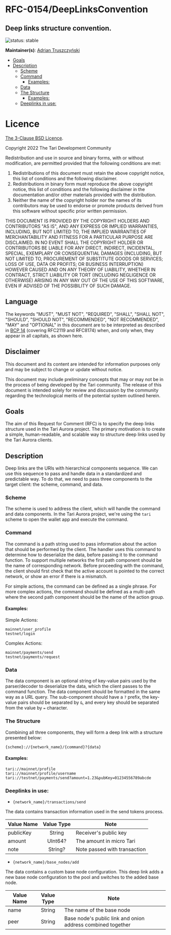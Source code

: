 # RFC-0154/DeepLinksConvention

## Deep links structure convention.

![status: stable](theme/images/status-stable.svg)

**Maintainer(s)**: [Adrian Truszczyński](https://github.com/TruszczynskiA)

<!-- TOC -->
  * [Goals](#goals)
  * [Description](#description)
    * [Scheme](#scheme)
    * [Command](#command)
      * [Examples:](#examples-)
    * [Data](#data)
    * [The Structure](#the-structure)
      * [Examples:](#examples-)
    * [Deeplinks in use:](#deeplinks-in-use-)
<!-- TOC -->

# Licence

[The 3-Clause BSD Licence](https://opensource.org/licenses/BSD-3-Clause).

Copyright 2022 The Tari Development Community

Redistribution and use in source and binary forms, with or without modification, are permitted provided that the
following conditions are met:

1. Redistributions of this document must retain the above copyright notice, this list of conditions and the following
   disclaimer.
2. Redistributions in binary form must reproduce the above copyright notice, this list of conditions and the following
   disclaimer in the documentation and/or other materials provided with the distribution.
3. Neither the name of the copyright holder nor the names of its contributors may be used to endorse or promote products
   derived from this software without specific prior written permission.

THIS DOCUMENT IS PROVIDED BY THE COPYRIGHT HOLDERS AND CONTRIBUTORS "AS IS", AND ANY EXPRESS OR IMPLIED WARRANTIES,
INCLUDING, BUT NOT LIMITED TO, THE IMPLIED WARRANTIES OF MERCHANTABILITY AND FITNESS FOR A PARTICULAR PURPOSE ARE
DISCLAIMED. IN NO EVENT SHALL THE COPYRIGHT HOLDER OR CONTRIBUTORS BE LIABLE FOR ANY DIRECT, INDIRECT, INCIDENTAL,
SPECIAL, EXEMPLARY OR CONSEQUENTIAL DAMAGES (INCLUDING, BUT NOT LIMITED TO, PROCUREMENT OF SUBSTITUTE GOODS OR
SERVICES; LOSS OF USE, DATA OR PROFITS; OR BUSINESS INTERRUPTION) HOWEVER CAUSED AND ON ANY THEORY OF LIABILITY,
WHETHER IN CONTRACT, STRICT LIABILITY OR TORT (INCLUDING NEGLIGENCE OR OTHERWISE) ARISING IN ANY WAY OUT OF THE USE OF
THIS SOFTWARE, EVEN IF ADVISED OF THE POSSIBILITY OF SUCH DAMAGE.

## Language

The keywords "MUST", "MUST NOT", "REQUIRED", "SHALL", "SHALL NOT", "SHOULD", "SHOULD NOT", "RECOMMENDED", 
"NOT RECOMMENDED", "MAY" and "OPTIONAL" in this document are to be interpreted as described in 
[BCP 14](https://tools.ietf.org/html/bcp14) (covering RFC2119 and RFC8174) when, and only when, they appear in all capitals, as 
shown here.

## Disclaimer

This document and its content are intended for information purposes only and may be subject to change or update
without notice.

This document may include preliminary concepts that may or may not be in the process of being developed by the Tari
community. The release of this document is intended solely for review and discussion by the community regarding the
technological merits of the potential system outlined herein.

## Goals

The aim of this Request for Comment (RFC) is to specify the deep links structure used in the Tari Aurora project.
The primary motivation is to create a simple, human-readable, and scalable way to structure deep links used by the Tari Aurora clients.

## Description

Deep links are the URIs with hierarchical components sequence. We can use this sequence to pass and handle data in a standardized and predictable way. To do that, we need to pass three components to the target client: the scheme, command, and data.

### Scheme
The scheme is used to address the client, which will handle the command and data components. In the Tari Aurora project, we're using the `tari` scheme to open the wallet app and execute the command.

### Command
The command is a path string used to pass information about the action that should be performed by the client. The handler uses this command to determine how to deserialize the data, before passing it to the command function.
To support multiple networks the first path component should be the name of corresponding network. Before proceeding with the command, the client should first check that the active account is pointed to the correct network, or show an error if there is a mismatch. 

For simple actions, the command can be defined as a single phrase. For more complex actions, the command should be defined as a multi-path where the second path component should be the name of the action group.

#### Examples:

Simple Actions:
```ignore
mainnet/user_profile
testnet/login
```
Complex Actions:
```ignore
mainnet/payments/send
testnet/payments/request
```

### Data
The data component is an optional string of key-value pairs used by the parser/decoder to deserialize the data, which the client passes to the command function. The data component should be formatted in the same way as a URL query. The sub-component should have a `?` prefix, the key-value pairs should be separated by `&`, and every key should be separated from the value by `=` character.

### The Structure
Combining all three components, they will form a deep link with a structure presented below:
```ignore
{scheme}://{network_name}/{command}?{data}
```
#### Examples:
```ignore
tari://mainnet/profile
tari://mainnet/profile/username
tari://testnet/payments/send?amount=1.23&pubKey=01234556789abcde
```

### Deeplinks in use:

* `{network_name}/transactions/send`
   
The data contains transaction information used in the send tokens process.

| Value Name | Value Type | Note                         |
| ---------- | :--------: | ---------------------------- |
| publicKey  | String     | Receiver's public key        |
| amount     | UInt64?    | The amount in micro Tari     |
| note       | String?    | Note passed with transaction |

* `{network_name}/base_nodes/add`

The data contains a custom base node configuration. This deep link adds a new base node configuration to the pool and switches to the added base node. 

| Value Name | Value Type | Note                                                        |
| ---------- | :--------: | ----------------------------------------------------------- |
| name       | String     | The name of the base node                                   |
| peer       | String     | Base node's public link and onion address combined together |  